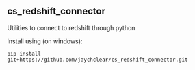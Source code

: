 ## cs_redshift_connector
Utilities to connect to redshift through python


Install using (on windows):
```
pip install git+https://github.com/jaychclear/cs_redshift_connector.git
```

